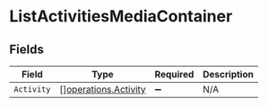 # ListActivitiesMediaContainer


## Fields

| Field                                                        | Type                                                         | Required                                                     | Description                                                  |
| ------------------------------------------------------------ | ------------------------------------------------------------ | ------------------------------------------------------------ | ------------------------------------------------------------ |
| `Activity`                                                   | [][operations.Activity](../../models/operations/activity.md) | :heavy_minus_sign:                                           | N/A                                                          |